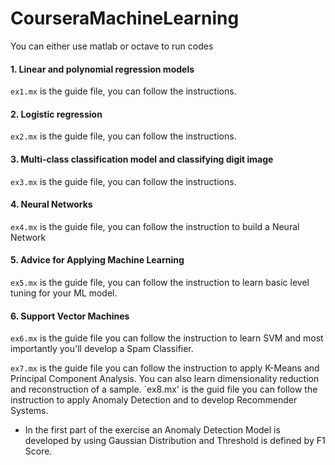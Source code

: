 # CourseraMachineLearning
You can either use matlab or octave to run codes

#### 1. Linear and polynomial regression models
`ex1.mx` is the guide file, you can follow the instructions.
#### 2. Logistic regression
`ex2.mx` is the guide file, you can follow the instructions.
#### 3. Multi-class classification model and classifying digit image
`ex3.mx` is the guide file, you can follow the instructions.
#### 4. Neural Networks
`ex4.mx` is the guide file, you can follow the instruction to build a Neural Network
#### 5. Advice for Applying Machine Learning
`ex5.mx` is the guide file, you can follow the instruction to learn basic level tuning for your ML model.
#### 6. Support Vector Machines
`ex6.mx` is the guide file you can follow the instruction to learn SVM and most importantly you'll develop a Spam Classifier.

`ex7.mx` is the guide file you can follow the instruction to apply K-Means and Principal Component Analysis. You can also learn dimensionality reduction and reconstruction of a sample.
`ex8.mx' is the guid file you can follow the instruction to apply Anomaly Detection and to develop Recommender Systems.
* In the first part of the exercise an Anomaly Detection Model is developed by using Gaussian Distribution and Threshold is defined by F1 Score.

